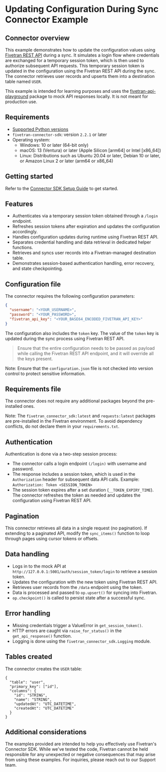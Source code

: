 # Updating Configuration During Sync Connector Example

## Connector overview
This example demonstrates how to update the configuration values using [Fivetran REST API](https://fivetran.com/docs/rest-api/api-reference/connections/modify-connection?service=connector_sdk) during a sync. It simulates a login flow where credentials are exchanged for a temporary session token, which is then used to authorize subsequent API requests. This temporary session token is updated in the configuration using the Fivetran REST API during the sync. The connector retrieves user records and upserts them into a destination table named `USER`.

This example is intended for learning purposes and uses the [fivetran-api-playground](https://pypi.org/project/fivetran-api-playground/) package to mock API responses locally. It is not meant for production use.


## Requirements
- [Supported Python versions](https://github.com/fivetran/fivetran_connector_sdk/blob/main/README.md#requirements)   
- `fivetran-connector-sdk`: version `2.2.1` or later
- Operating system:
  - Windows: 10 or later (64-bit only)
  - macOS: 13 (Ventura) or later (Apple Silicon [arm64] or Intel [x86_64])
  - Linux: Distributions such as Ubuntu 20.04 or later, Debian 10 or later, or Amazon Linux 2 or later (arm64 or x86_64)


## Getting started
Refer to the [Connector SDK Setup Guide](https://fivetran.com/docs/connectors/connector-sdk/setup-guide) to get started.


## Features
- Authenticates via a temporary session token obtained through a `/login` endpoint.
- Refreshes session tokens after expiration and updates the configuration accordingly.
- Handles configuration updates during runtime using Fivetran REST API.
- Separates credential handling and data retrieval in dedicated helper functions.
- Retrieves and syncs user records into a Fivetran-managed destination table.
- Demonstrates session-based authentication handling, error recovery, and state checkpointing.


## Configuration file
The connector requires the following configuration parameters: 

```json
{
  "username": "<YOUR_USERNAME>",
  "password": "<YOUR_PASSWORD>",
  "fivetran_api_key": "<YOUR_BASE64_ENCODED_FIVETRAN_API_KEY>"
}
```

The configuration also includes the `token` key. The value of the `token` key is updated during the sync process using Fivetran REST API.

> Ensure that the entire configuration needs to be passed as payload while calling the Fivetran REST API endpoint, and it will override all the keys present.

Note: Ensure that the `configuration.json` file is not checked into version control to protect sensitive information.


## Requirements file
The connector does not require any additional packages beyond the pre-installed ones.

Note: The `fivetran_connector_sdk:latest` and `requests:latest` packages are pre-installed in the Fivetran environment. To avoid dependency conflicts, do not declare them in your `requirements.txt`.


## Authentication
Authentication is done via a two-step session process:
- The connector calls a login endpoint `(/login)` with username and password.
- The response includes a session token, which is used in the `Authorization` header for subsequent data API calls.
    Example:
    `Authorization: Token <SESSION_TOKEN>`
- The session token expires after a set duration (`__TOKEN_EXPIRY_TIME`). The connector refreshes the token as needed and updates the configuration using Fivetran REST API.


## Pagination
This connector retrieves all data in a single request (no pagination). If extending to a paginated API, modify the `sync_items()` function to loop through pages using cursor tokens or offsets.


## Data handling
- Logs in to the mock API at `http://127.0.0.1:5001/auth/session_token/login` to retrieve a session token.
- Updates the configuration with the new token using Fivetran REST API.
- Retrieves user records from the `/data` endpoint using the token.
- Data is processed and passed to `op.upsert()` for syncing into Fivetran.
- `op.checkpoint()` is called to persist state after a successful sync.


## Error handling
- Missing credentials trigger a ValueError in `get_session_token()`.
- HTTP errors are caught via `raise_for_status()` in the `get_api_response()` function.
- Logging is done using the `fivetran_connector_sdk.Logging` module.


## Tables created
The connector creates the `USER` table:

```
{
  "table": "user",
  "primary_key": ["id"],
  "columns": {
    "id": "STRING",
    "name": "STRING",
    "updatedAt": "UTC_DATETIME",
    "createdAt": "UTC_DATETIME"
  }
}
```


## Additional considerations

The examples provided are intended to help you effectively use Fivetran's Connector SDK. While we've tested the code, Fivetran cannot be held responsible for any unexpected or negative consequences that may arise from using these examples. For inquiries, please reach out to our Support team.
